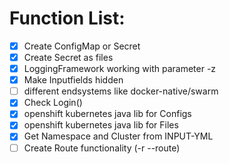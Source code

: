 # Function List:
- [x] Create ConfigMap or Secret
- [x] Create Secret as files
- [x] LoggingFramework working with parameter -z
- [x] Make Inputfields hidden 
- [ ] different endsystems like docker-native/swarm
- [x] Check Login()
- [x] openshift kubernetes java lib for Configs
- [x] openshift kubernetes java lib for Files
- [x] Get Namespace and Cluster from INPUT-YML
- [ ] Create Route functionality (-r --route)
